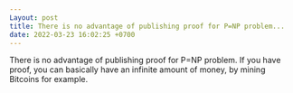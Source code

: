 ```yaml
---
Layout: post
title: There is no advantage of publishing proof for P=NP problem...
date: 2022-03-23 16:02:25 +0700
---
```

There is no advantage of publishing proof for P=NP problem. If you have proof, you can basically have an infinite amount of money, by mining Bitcoins for example.
